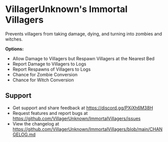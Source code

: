 # VillagerUnknown's Immortal Villagers

Prevents villagers from taking damage, dying, and turning into zombies and witches.

**Options:**

* Allow Damage to Villagers but Respawn Villagers at the Nearest Bed
* Report Damage to Villagers to Logs
* Report Respawns of Villagers to Logs
* Chance for Zombie Conversion
* Chance for Witch Conversion

## Support

- Get support and share feedback at https://discord.gg/PXjXh6M38H
- Request features and report bugs at https://github.com/VillagerUnknown/ImmortalVillagers/issues
- View the changelog at https://github.com/VillagerUnknown/ImmortalVillagers/blob/main/CHANGELOG.md
